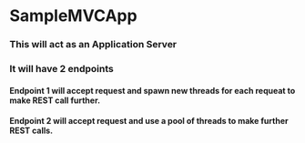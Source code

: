 # SampleMVCApp

### This will act as an Application Server
### It will have 2 endpoints
#### Endpoint 1 will accept request and spawn new threads for each requeat to make REST call further.
#### Endpoint 2 will accept request and use a pool of threads to make further REST calls.
